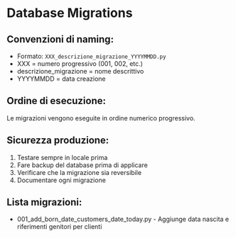 # Database Migrations

## Convenzioni di naming:
- Formato: `XXX_descrizione_migrazione_YYYYMMDD.py`
- XXX = numero progressivo (001, 002, etc.)
- descrizione_migrazione = nome descrittivo
- YYYYMMDD = data creazione

## Ordine di esecuzione:
Le migrazioni vengono eseguite in ordine numerico progressivo.

## Sicurezza produzione:
1. Testare sempre in locale prima
2. Fare backup del database prima di applicare
3. Verificare che la migrazione sia reversibile
4. Documentare ogni migrazione

## Lista migrazioni:
- 001_add_born_date_customers_date_today.py - Aggiunge data nascita e riferimenti genitori per clienti